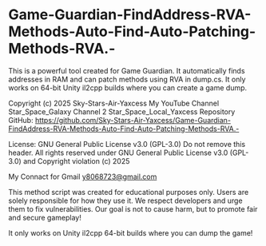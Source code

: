 # Game-Guardian-FindAddress-RVA-Methods-Auto-Find-Auto-Patching-Methods-RVA.-
This is a powerful tool created for Game Guardian. It automatically finds addresses in RAM and can patch methods using RVA in dump.cs. It only works on 64-bit Unity il2cpp builds where you can create a game dump.

Copyright (c) 2025 Sky-Stars-Air-Yaxcess My YouTube Channel Star_Space_Galaxy Channel 2 Star_Space_Local_Yaxcess
Repository GitHub: https://github.com/Sky-Stars-Air-Yaxcess/Game-Guardian-FindAddress-RVA-Methods-Auto-Find-Auto-Patching-Methods-RVA.-

License: GNU General Public License v3.0 (GPL-3.0)
Do not remove this header. All rights reserved under GNU General Public License v3.0 (GPL-3.0) and Copyright violation (c) 2025

My Connact for Gmail y8068723@gmail.com

This method script was created for educational purposes only. Users are solely responsible for how they use it. We respect developers and urge them to fix vulnerabilities. Our goal is not to cause harm, but to promote fair and secure gameplay!

It only works on Unity il2cpp 64-bit builds where you can dump the game!
